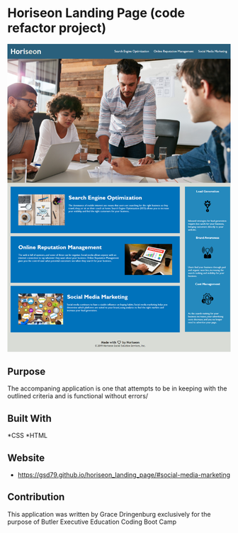 # Horiseon Landing Page (code refactor project)
![webpage screenshot](./assets/images/final_landing_page.png) 

## Purpose

The accompaning application is one that attempts to be in keeping with the outlined criteria and is functional without errors/ 

## Built With
*CSS
*HTML


## Website
* https://gsd79.github.io/horiseon_landing_page/#social-media-marketing

## Contribution

This application was written by Grace Dringenburg exclusively for the purpose of Butler Executive Education Coding Boot Camp 







